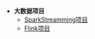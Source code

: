 + **大数据项目**
   + [SparkStreamming项目](https://blog.51cto.com/14048416/2339917)
   + [Flink项目](https://www.jianshu.com/p/6bfb6bce0879)
